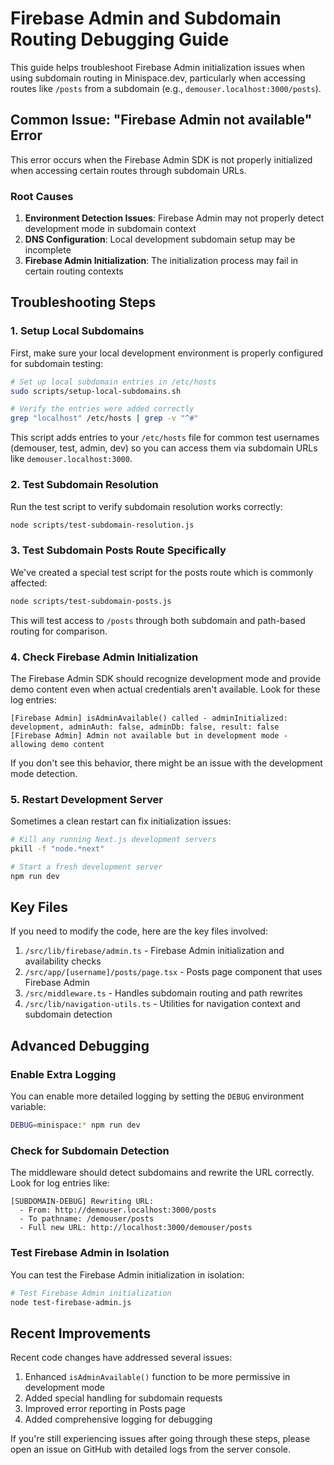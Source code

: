 # Firebase Admin and Subdomain Routing Debugging Guide

This guide helps troubleshoot Firebase Admin initialization issues when using subdomain routing in Minispace.dev, particularly when accessing routes like `/posts` from a subdomain (e.g., `demouser.localhost:3000/posts`).

## Common Issue: "Firebase Admin not available" Error

This error occurs when the Firebase Admin SDK is not properly initialized when accessing certain routes through subdomain URLs.

### Root Causes

1. **Environment Detection Issues**: Firebase Admin may not properly detect development mode in subdomain context
2. **DNS Configuration**: Local development subdomain setup may be incomplete
3. **Firebase Admin Initialization**: The initialization process may fail in certain routing contexts

## Troubleshooting Steps

### 1. Setup Local Subdomains

First, make sure your local development environment is properly configured for subdomain testing:

```bash
# Set up local subdomain entries in /etc/hosts
sudo scripts/setup-local-subdomains.sh

# Verify the entries were added correctly
grep "localhost" /etc/hosts | grep -v "^#"
```

This script adds entries to your `/etc/hosts` file for common test usernames (demouser, test, admin, dev) so you can access them via subdomain URLs like `demouser.localhost:3000`.

### 2. Test Subdomain Resolution

Run the test script to verify subdomain resolution works correctly:

```bash
node scripts/test-subdomain-resolution.js
```

### 3. Test Subdomain Posts Route Specifically

We've created a special test script for the posts route which is commonly affected:

```bash
node scripts/test-subdomain-posts.js
```

This will test access to `/posts` through both subdomain and path-based routing for comparison.

### 4. Check Firebase Admin Initialization

The Firebase Admin SDK should recognize development mode and provide demo content even when actual credentials aren't available. Look for these log entries:

```
[Firebase Admin] isAdminAvailable() called - adminInitialized: development, adminAuth: false, adminDb: false, result: false
[Firebase Admin] Admin not available but in development mode - allowing demo content
```

If you don't see this behavior, there might be an issue with the development mode detection.

### 5. Restart Development Server

Sometimes a clean restart can fix initialization issues:

```bash
# Kill any running Next.js development servers
pkill -f "node.*next"

# Start a fresh development server
npm run dev
```

## Key Files

If you need to modify the code, here are the key files involved:

1. `/src/lib/firebase/admin.ts` - Firebase Admin initialization and availability checks
2. `/src/app/[username]/posts/page.tsx` - Posts page component that uses Firebase Admin
3. `/src/middleware.ts` - Handles subdomain routing and path rewrites
4. `/src/lib/navigation-utils.ts` - Utilities for navigation context and subdomain detection

## Advanced Debugging

### Enable Extra Logging

You can enable more detailed logging by setting the `DEBUG` environment variable:

```bash
DEBUG=minispace:* npm run dev
```

### Check for Subdomain Detection

The middleware should detect subdomains and rewrite the URL correctly. Look for log entries like:

```
[SUBDOMAIN-DEBUG] Rewriting URL:
  - From: http://demouser.localhost:3000/posts
  - To pathname: /demouser/posts
  - Full new URL: http://localhost:3000/demouser/posts
```

### Test Firebase Admin in Isolation

You can test the Firebase Admin initialization in isolation:

```bash
# Test Firebase Admin initialization
node test-firebase-admin.js
```

## Recent Improvements

Recent code changes have addressed several issues:

1. Enhanced `isAdminAvailable()` function to be more permissive in development mode
2. Added special handling for subdomain requests
3. Improved error reporting in Posts page
4. Added comprehensive logging for debugging

If you're still experiencing issues after going through these steps, please open an issue on GitHub with detailed logs from the server console.
